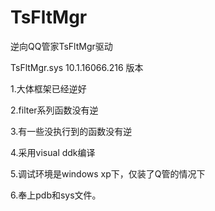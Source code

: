 # TsFltMgr
逆向QQ管家TsFltMgr驱动

TsFltMgr.sys 
10.1.16066.216 版本


1.大体框架已经逆好

2.filter系列函数没有逆

3.有一些没执行到的函数没有逆

4.采用visual ddk编译

5.调试环境是windows xp下，仅装了Q管的情况下

6.奉上pdb和sys文件。


